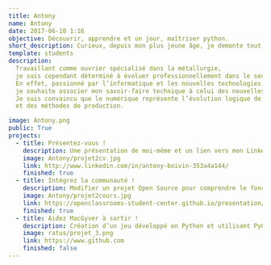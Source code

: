 ```yaml
---
title: Antony
name: Antony
date: 2017-06-10 1:16
objective: Découvrir, apprendre et un jour, maîtriser python.
short_description: Curieux, depuis mon plus jeune âge, je demonte tout pour voir ce que ça cache !
template: students
description:
  Travaillant comme ouvrier spécialisé dans la métallurgie,
  je suis cependant déterminé à évoluer professionnellement dans le secteur du numérique.
  En effet, passionné par l’informatique et les nouvelles technologies,
  je souhaite associer mon savoir-faire technique à celui des nouvelles technologies.
  Je suis convaincu que le numérique représente l’évolution logique de la mécanique
  et des méthodes de production.

image: Antony.png
public: True
projects:
  - title: Présentez-vous !
    description: Une présentation de moi-même et un lien vers mon LinkedIn.
    image: Antony/projet2cv.jpg
    link: http://www.linkedin.com/in/antony-boivin-353a4a144/
    finished: true
  - title: Intégrez la communauté !
    description: Modifier un projet Open Source pour comprendre le fonctionnement de Git, de Github et des pull requests. 
    image: Antony/projet2cours.jpg
    link: https://openclassrooms-student-center.github.io/presentation/students/Antony.html
    finished: true
  - title: Aidez MacGyver à sortir !
    description: Création d’un jeu développé en Python et utilisant PyGame.
    image: ratus/projet_3.png
    link: https://www.github.com
    finished: false
---
```

